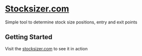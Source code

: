# [Stocksizer.com](https://stocksizer.com/)

Simple tool to determine stock size positions, entry and exit points

## Getting Started

Visit the [stocksizer.com](https://stocksizer.com/) to see it in action
